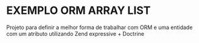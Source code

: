 # EXEMPLO ORM ARRAY LIST

Projeto para definir a melhor forma de trabalhar com ORM e uma entidade com um atributo <ArrayList> utilizando Zend expressive + Doctrine
